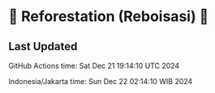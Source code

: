 
# 🌳 Reforestation (Reboisasi) 🌲

## Last Updated

GitHub Actions time: Sat Dec 21 19:14:10 UTC 2024

Indonesia/Jakarta time: Sun Dec 22 02:14:10 WIB 2024
